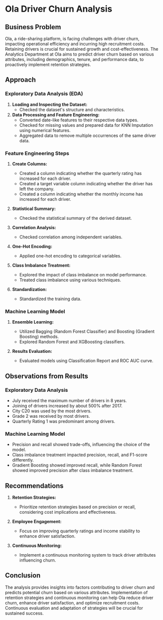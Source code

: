 # Ola Driver Churn Analysis

## Business Problem

Ola, a ride-sharing platform, is facing challenges with driver churn, impacting operational efficiency and incurring high recruitment costs. Retaining drivers is crucial for sustained growth and cost-effectiveness. The Analytics Department at Ola aims to predict driver churn based on various attributes, including demographics, tenure, and performance data, to proactively implement retention strategies.

## Approach

### Exploratory Data Analysis (EDA)

1. **Loading and Inspecting the Dataset:**
   - Checked the dataset's structure and characteristics.
2. **Data Processing and Feature Engineering:**
   - Converted date-like features to their respective data types.
   - Checked for missing values and prepared data for KNN Imputation using numerical features.
   - Aggregated data to remove multiple occurrences of the same driver data.

### Feature Engineering Steps

1. **Create Columns:**
   - Created a column indicating whether the quarterly rating has increased for each driver.
   - Created a target variable column indicating whether the driver has left the company.
   - Created a column indicating whether the monthly income has increased for each driver.

2. **Statistical Summary:**
   - Checked the statistical summary of the derived dataset.

3. **Correlation Analysis:**
   - Checked correlation among independent variables.

4. **One-Hot Encoding:**
   - Applied one-hot encoding to categorical variables.

5. **Class Imbalance Treatment:**
   - Explored the impact of class imbalance on model performance.
   - Treated class imbalance using various techniques.

6. **Standardization:**
   - Standardized the training data.

### Machine Learning Model

1. **Ensemble Learning:**
   - Utilized Bagging (Random Forest Classifier) and Boosting (Gradient Boosting) methods.
   - Explored Random Forest and XGBoosting classifiers.

2. **Results Evaluation:**
   - Evaluated models using Classification Report and ROC AUC curve.

## Observations from Results

### Exploratory Data Analysis

- July received the maximum number of drivers in 8 years.
- Joining of drivers increased by about 500% after 2017.
- City C20 was used by the most drivers.
- Grade 2 was received by most drivers.
- Quarterly Rating 1 was predominant among drivers.

### Machine Learning Model

- Precision and recall showed trade-offs, influencing the choice of the model.
- Class imbalance treatment impacted precision, recall, and F1-score differently.
- Gradient Boosting showed improved recall, while Random Forest showed improved precision after class imbalance treatment.

## Recommendations

1. **Retention Strategies:**
   - Prioritize retention strategies based on precision or recall, considering cost implications and effectiveness.

2. **Employee Engagement:**
   - Focus on improving quarterly ratings and income stability to enhance driver satisfaction.

3. **Continuous Monitoring:**
   - Implement a continuous monitoring system to track driver attributes influencing churn.

## Conclusion

The analysis provides insights into factors contributing to driver churn and predicts potential churn based on various attributes. Implementation of retention strategies and continuous monitoring can help Ola reduce driver churn, enhance driver satisfaction, and optimize recruitment costs. Continuous evaluation and adaptation of strategies will be crucial for sustained success.
